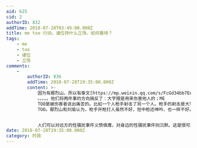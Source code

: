 ```yaml
---
aid: 625
cid: 2
authorID: 832
addTime: 2018-07-28T03:49:00.000Z
title: me too 行动，诸位持什么立场，如何看待？
tags:
    - me
    - too
    - 诸位
    - 立场
comments:
    -
        authorID: 836
        addTime: 2018-07-28T19:35:00.000Z
        content: >-
            因为有鄢烈山，所以有章文[https://mp.weixin.qq.com/s/FcGd34bb7EeHBCrNXj\_JEA](https://mp.weixin.qq.com/s/FcGd34bb7EeHBCrNXj_JEA)
            。。。。。他们将两件事的方向搞反了：大字报是用来伤害他人的；ME
            TOO是被伤害者说出痛苦的。比如一个人枪手射击了另一个人。枪手的射击是大字报，中枪者的痛苦呻吟是ME
            TOO。鄢烈山和刘瑜认为，枪手开枪打人虽然不好，但中枪还呻吟，也一样不好。当然鄢烈山是害怕自己被指性骚扰，会被搞得身败名裂。这个担心很有道理。他有没有被指性骚扰而身败名裂呢？还没有。他的话就是这样的：一群受到了伤害的女孩子，诉说了自己的遭遇，他没有任何同情，而是指责她们贴网络大字报，不报警不起诉。一个施害者被人揭露出来，就立马替他辩据，他不是这样的人，（你如果拒绝）他怎么可能摸女孩大腿，他是要顾点脸面的，他有清誉。对已然的悲剧，不着一词；对未然的事情，充满恐惧。利己若此。。。。。。


            人们可以对远方的性骚扰事件义愤填膺，对身边的性骚扰事件则沉默。这是很可以理解的。你在你的圈子，你就不能太独特，居然反对身边的性骚扰。武侠小说中，江湖上最看不起淫贼，这在现实生活中不存在。在大多数人眼里，这只怕一点也不震撼，只会感觉小题大作吧。
date: 2018-07-28T19:35:00.000Z
category: 时政
---
```




